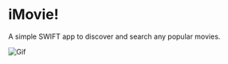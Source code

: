 # iMovie!
A simple SWIFT app to discover and search any popular movies.

![Gif](https://media.giphy.com/media/5SxeQHr6xs7cKbLSSa/200w_d.gif)
